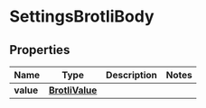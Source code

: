 # SettingsBrotliBody

## Properties
Name | Type | Description | Notes
------------ | ------------- | ------------- | -------------
**value** | [**BrotliValue**](BrotliValue.md) |  | 
